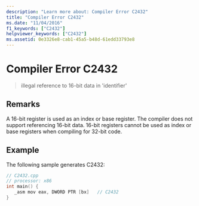 ```yaml
---
description: "Learn more about: Compiler Error C2432"
title: "Compiler Error C2432"
ms.date: "11/04/2016"
f1_keywords: ["C2432"]
helpviewer_keywords: ["C2432"]
ms.assetid: 0e3326e8-cab1-45a5-b48d-61edd33793e8
---
```

# Compiler Error C2432

> illegal reference to 16-bit data in 'identifier'

## Remarks

A 16-bit register is used as an index or base register. The compiler does not support referencing 16-bit data. 16-bit registers cannot be used as index or base registers when compiling for 32-bit code.

## Example

The following sample generates C2432:

```cpp
// C2432.cpp
// processor: x86
int main() {
   _asm mov eax, DWORD PTR [bx]   // C2432
}
```
